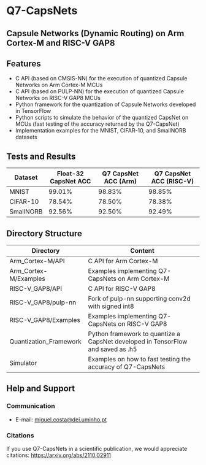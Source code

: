 # Q7-CapsNets
## Capsule Networks (Dynamic Routing) on Arm Cortex-M and RISC-V GAP8

## Features
- C API (based on CMSIS-NN) for the execution of quantized Capsule Networks on Arm Cortex-M MCUs 
- C API (based on PULP-NN) for the execution of quantized Capsule Networks on RISC-V GAP8 MCUs 
- Python framework for the quantization of Capsule Networks developed in TensorFlow
- Python scripts to simulate the behavior of the quantized CapsNet on MCUs (fast testing of the accuracy returned by the Q7-CapsNet)
- Implementation examples for the MNIST, CIFAR-10, and SmallNORB datasets

## Tests and Results

| Dataset | Float-32 CapsNet ACC| Q7 CapsNet ACC (Arm) | Q7 CapsNet ACC (RISC-V) |
| ------ | ------ | ------ |------ |
| MNIST | 99.01% | 98.83% | 98.85% |
| CIFAR-10 | 78.54% | 78.50% | 78.38% |
| SmallNORB | 92.56% | 92.50% | 92.49% |

## Directory Structure
| Directory | Content |
| ------ | ------ |
| Arm_Cortex-M/API | C API for Arm Cortex-M |
| Arm_Cortex-M/Examples | Examples implementing Q7-CapsNets on Arm Cortex-M |
| RISC-V_GAP8/API | C API for RISC-V GAP8 |
| RISC-V_GAP8/pulp-nn | Fork of pulp-nn supporting conv2d with signed int8 |
| RISC-V_GAP8/Examples | Examples implementing Q7-CapsNets on RISC-V GAP8 |
| Quantization_Framework | Python framework to quantize a CapsNet developed in TensorFlow and saved as .h5 |
| Simulator | Examples on how to fast testing the accuracy of Q7-CapsNets |

## Help and Support
### Communication
- E-mail: miguel.costa@dei.uminho.pt

### Citations
If you use Q7-CapsNets in a scientific publication, we would appreciate citations: https://arxiv.org/abs/2110.02911
